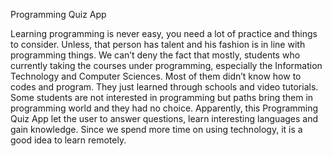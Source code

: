 Programming Quiz App

Learning programming is never easy, you need a lot of practice and things to consider. Unless, that person has talent and his fashion is in line with programming things. We can’t deny the fact that mostly, students who currently taking the courses under programming, especially the Information Technology and Computer Sciences. Most of them didn’t know how to codes and program. They just learned through schools and video tutorials. Some students are not interested in programming but paths bring them in
programming world and they had no choice. Apparently, this Programming Quiz App let the user to answer questions, learn interesting languages and gain knowledge. Since we spend more time on using technology, it is a good idea to learn remotely.
